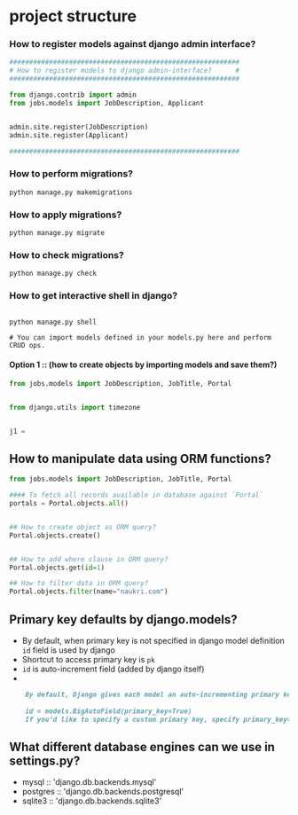 # project structure
### How to register models against django admin interface?

```python
##########################################################
# How to register models to django admin-interface?      #
##########################################################

from django.contrib import admin
from jobs.models import JobDescription, Applicant


admin.site.register(JobDescription)
admin.site.register(Applicant)

##########################################################
```

### How to perform migrations?

```python manage.py makemigrations```

### How to apply migrations?
```python manage.py migrate```

### How to check migrations?
```python manage.py check```

### How to get interactive shell in django?
```shell
 
python manage.py shell

# You can import models defined in your models.py here and perform CRUD ops.
```

#### Option 1 ::  (how to create objects by importing models and save them?)
```python
from jobs.models import JobDescription, JobTitle, Portal


from django.utils import timezone


j1 = 
```


## How to manipulate data using ORM functions?
```python
from jobs.models import JobDescription, JobTitle, Portal

#### To fetch all records available in database against `Portal`
portals = Portal.objects.all()


## How to create object as ORM query?
Portal.objects.create()


## How to add where clause in ORM query?
Portal.objects.get(id=1)

## How to filter data in ORM query?
Portal.objects.filter(name="naukri.com")    
```


## Primary key defaults by django.models?

- By default, when primary key is not specified in django model definition `id` field is used by django
- Shortcut to access primary key is `pk`
- `id` is auto-increment field (added by django itself)
- 
```markdown
    By default, Django gives each model an auto-incrementing primary key with the type specified per app in AppConfig.default_auto_field or globally in the DEFAULT_AUTO_FIELD setting. For example:
    
    id = models.BigAutoField(primary_key=True)
    If you’d like to specify a custom primary key, specify primary_key=True on one of your fields. If Django sees you’ve explicitly set Field.primary_key, it won’t add the automatic id column.
```


## What different database engines can we use in settings.py?

- mysql :: 'django.db.backends.mysql'
- postgres :: 'django.db.backends.postgresql'
- sqlite3 :: 'django.db.backends.sqlite3'

